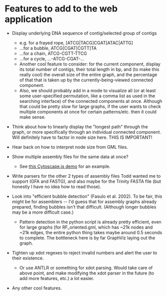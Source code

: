 # Features to add to the web application

* Display underlying DNA sequence of contig/selected group of contigs
    * e.g. for a frayed rope, [ATCG|TACG]CGAT[ATAC|ATTG]
    * ...for a bubble,      ATCG[CGAT|CGTT]TA
    * ...for a chain,       ATCG-CGTT-TTCG
    * ...for a cycle,       ...-ATCG-CGAT-...
    * Another cool feature to consider: for the current component, display
      its total number of contigs, their total length in bp, and (to make
      this really cool) the overall size of the entire graph, and the
      percentage of that that is taken up by the currently-being-viewed
      connected component.
    * Also, we should probably add in a mode to visualize all (or at least
      some user-specified permutation, like a comma list as used in the
      searching interface) of the connected components at once.
      Although that could be pretty slow for large graphs, if the user
      wants to check multiple components at once for certain patterns/etc.
      then it could make sense.

* Think about how to linearly display the "longest path" through the graph,
or more specifically through an individual connected component. Will
definitely have to factor in node size here. THIS IS IMPORTANT!

* Hear back on how to interpret node size from GML files.

* Show multiple assembly files for the same data at once?
    * See [this Cytoscape.js demo](http://js.cytoscape.org/demos/310dca83ba6970812dd0/) for an example.

* Write parsers for the other 2 types of assembly files Todd wanted me to
support (GFA and FASTG), and also maybe for the Trinity FASTA file
(but honestly I have no idea how to read those).

* Look into "efficient bubble detection" (Fasulo et al. 2002). To be fair,
this might be for assemblers -- I'd guess that for assembly graphs already
prepared, finding bubbles isn't that difficult. (Although longer bubbles
may be a more difficult case.)
	* Pattern detection in the python script is already pretty
	 efficient, even for large graphs (for RF_oriented.gml, which has
	 ~21k nodes and ~21k edges, the entire python thing takes maybe
	 around 0.5 seconds to complete. The bottleneck here is by far
	 GraphViz laying out the graph.

* Tighten up xdot regexes to reject invalid numbers and alert the user to
their existence.
    * Or use ANTLR or something for xdot parsing. Would take care of
      above point, and make modifying the xdot parser in the future (to add
      more features, etc.) a lot easier.

* Any other cool features.
